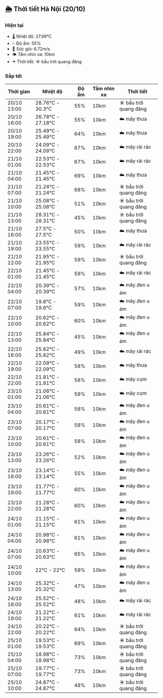 ## 🌦️ Thời tiết Hà Nội (20/10)

### Hiện tại

- 🌡️ Nhiệt độ: 27.99℃
- 💦 Độ ẩm: 55%
- 💨 Sức gió: 6.72m/s
- 👁️ Tầm nhìn xa: 10km
- ☂️ Thời tiết: ☀️ bầu trời quang đãng

### Sắp tới

| Thời gian | Nhiệt độ | Độ ẩm | Tầm nhìn xa | Thời tiết |
| --- | --- | --- | --- | --- |
| 20/10 13:00 | 28.76℃ - 30.3℃ | 55% | 10km | ☀️ bầu trời quang đãng |
| 20/10 16:00 | 26.78℃ - 27.18℃ | 55% | 10km | ☁️ mây thưa |
| 20/10 19:00 | 25.49℃ - 25.49℃ | 64% | 10km | ☁️ mây thưa |
| 20/10 22:00 | 24.09℃ - 24.09℃ | 67% | 10km | ☁️ mây rải rác |
| 21/10 01:00 | 22.53℃ - 22.53℃ | 67% | 10km | ☁️ mây rải rác |
| 21/10 04:00 | 21.45℃ - 21.45℃ | 69% | 10km | ☁️ mây thưa |
| 21/10 07:00 | 21.24℃ - 21.24℃ | 68% | 10km | ☀️ bầu trời quang đãng |
| 21/10 10:00 | 25.08℃ - 25.08℃ | 51% | 10km | ☀️ bầu trời quang đãng |
| 21/10 13:00 | 28.31℃ - 28.31℃ | 45% | 10km | ☀️ bầu trời quang đãng |
| 21/10 16:00 | 27.5℃ - 27.5℃ | 50% | 10km | ☁️ mây thưa |
| 21/10 19:00 | 23.55℃ - 23.55℃ | 59% | 10km | ☁️ mây rải rác |
| 21/10 22:00 | 21.95℃ - 21.95℃ | 59% | 10km | ☀️ bầu trời quang đãng |
| 22/10 01:00 | 21.45℃ - 21.45℃ | 59% | 10km | ☁️ mây rải rác |
| 22/10 04:00 | 20.39℃ - 20.39℃ | 57% | 10km | ☁️ mây đen u ám |
| 22/10 07:00 | 19.8℃ - 19.8℃ | 59% | 10km | ☁️ mây đen u ám |
| 22/10 10:00 | 20.62℃ - 20.62℃ | 60% | 10km | ☁️ mây đen u ám |
| 22/10 13:00 | 25.84℃ - 25.84℃ | 45% | 10km | ☁️ mây đen u ám |
| 22/10 16:00 | 25.82℃ - 25.82℃ | 49% | 10km | ☁️ mây rải rác |
| 22/10 19:00 | 22.09℃ - 22.09℃ | 58% | 10km | ☁️ mây thưa |
| 22/10 22:00 | 21.81℃ - 21.81℃ | 58% | 10km | ☁️ mây cụm |
| 23/10 01:00 | 21.06℃ - 21.06℃ | 59% | 10km | ☁️ mây cụm |
| 23/10 04:00 | 20.61℃ - 20.61℃ | 58% | 10km | ☁️ mây đen u ám |
| 23/10 07:00 | 20.17℃ - 20.17℃ | 58% | 10km | ☁️ mây đen u ám |
| 23/10 10:00 | 20.61℃ - 20.61℃ | 58% | 10km | ☁️ mây đen u ám |
| 23/10 13:00 | 23.26℃ - 23.26℃ | 52% | 10km | ☁️ mây đen u ám |
| 23/10 16:00 | 23.14℃ - 23.14℃ | 55% | 10km | ☁️ mây đen u ám |
| 23/10 19:00 | 21.77℃ - 21.77℃ | 60% | 10km | ☁️ mây đen u ám |
| 23/10 22:00 | 21.28℃ - 21.28℃ | 60% | 10km | ☁️ mây đen u ám |
| 24/10 01:00 | 21.15℃ - 21.15℃ | 61% | 10km | ☁️ mây đen u ám |
| 24/10 04:00 | 20.98℃ - 20.98℃ | 61% | 10km | ☁️ mây đen u ám |
| 24/10 07:00 | 20.63℃ - 20.63℃ | 65% | 10km | ☁️ mây đen u ám |
| 24/10 10:00 | 22℃ - 22℃ | 59% | 10km | ☁️ mây đen u ám |
| 24/10 13:00 | 25.32℃ - 25.32℃ | 47% | 10km | ☁️ mây đen u ám |
| 24/10 16:00 | 25.52℃ - 25.52℃ | 48% | 10km | ☁️ mây rải rác |
| 24/10 19:00 | 21.22℃ - 21.22℃ | 61% | 10km | ☁️ mây rải rác |
| 24/10 22:00 | 20.22℃ - 20.22℃ | 64% | 10km | ☀️ bầu trời quang đãng |
| 25/10 01:00 | 19.53℃ - 19.53℃ | 69% | 10km | ☀️ bầu trời quang đãng |
| 25/10 04:00 | 18.98℃ - 18.98℃ | 73% | 10km | ☀️ bầu trời quang đãng |
| 25/10 07:00 | 19.77℃ - 19.77℃ | 73% | 10km | ☀️ bầu trời quang đãng |
| 25/10 10:00 | 24.87℃ - 24.87℃ | 48% | 10km | ☀️ bầu trời quang đãng |
